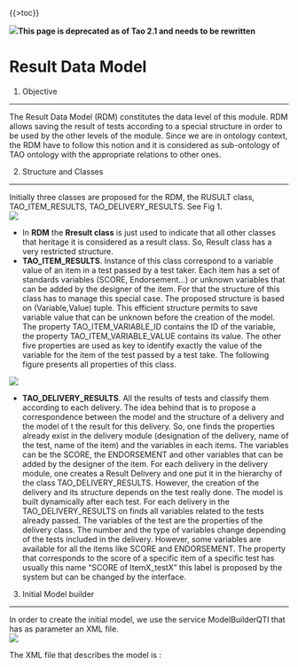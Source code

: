{{\>toc}}

![](http://forge.taotesting.com/attachments/download/760/attention.png)**This page is deprecated as of Tao 2.1 and needs to be rewritten**

Result Data Model
=================

1. Objective
------------

The Result Data Model (RDM) constitutes the data level of this module. RDM allows saving the result of tests according to a special structure in order to be used by the other levels of the module. Since we are in ontology context, the RDM have to follow this notion and it is considered as sub-ontology of TAO ontology with the appropriate relations to other ones.

2. Structure and Classes
------------------------

Initially three classes are proposed for the RDM, the RUSULT class, TAO\_ITEM\_RESULTS, TAO\_DELIVERY\_RESULTS. See Fig 1.\
![](http://forge.taotesting.com/attachments/download/475/RM_RDM_Classes.jpg)

-   In **RDM** the **Rresult class** is just used to indicate that all other classes that heritage it is considered as a result class. So, Result class has a very restricted structure.
-   **TAO\_ITEM\_RESULTS**. Instance of this class correspond to a variable value of an item in a test passed by a test taker. Each item has a set of standards variables (SCORE, Endorsement…) or unknown variables that can be added by the designer of the item. For that the structure of this class has to manage this special case. The proposed structure is based on (Variable,Value) tuple. This efficient structure permits to save variable value that can be unknown before the creation of the model. The property TAO\_ITEM\_VARIABLE\_ID contains the ID of the variable, the property TAO\_ITEM\_VARIABLE\_VALUE contains its value. The other five properties are used as key to identify exactly the value of the variable for the item of the test passed by a test take. The following figure presents all properties of this class.

![](http://forge.taotesting.com/attachments/download/314/RM_TAO_ITEM_RESULTS.jpg)

-   **TAO\_DELIVERY\_RESULTS**. All the results of tests and classify them according to each delivery. The idea behind that is to propose a correspondence between the model and the structure of a delivery and the model of t the result for this delivery. So, one finds the properties already exist in the delivery module (designation of the delivery, name of the test, name of the item) and the variables in each items. The variables can be the SCORE, the ENDORSEMENT and other variables that can be added by the designer of the item. For each delivery in the delivery module, one creates a Result Delivery and one put it in the hierarchy of the class TAO\_DELIVERY\_RESULTS. However, the creation of the delivery and its structure depends on the test really done. The model is built dynamically after each test. For each delivery in the TAO\_DELIVERY\_RESULTS on finds all variables related to the tests already passed. The variables of the test are the properties of the delivery class. The number and the type of variables change depending of the tests included in the delivery. However, some variables are available for all the items like SCORE and ENDORSEMENT. The property that corresponds to the score of a specific item of a specific test has usually this name “SCORE of ItemX\_testX” this label is proposed by the system but can be changed by the interface.

3. Initial Model builder
------------------------

In order to create the initial model, we use the service ModelBuilderQTI that has as parameter an XML file.\
![](http://forge.taotesting.com/attachments/download/356/RM_ResultModelBuilderQTI.jpg)

The XML file that describes the model is :




        
            
            
            
            
            

            
            


        
        
            
            
            
        

     

